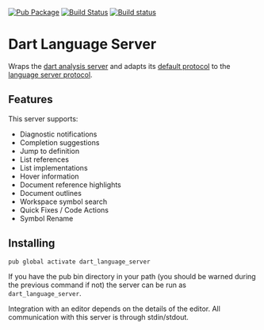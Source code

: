 [![Pub Package](https://img.shields.io/pub/v/dart_language_server.svg)](https://pub.dartlang.org/packages/dart_language_server)
[![Build Status](https://travis-ci.org/natebosch/dart_language_server.svg?branch=master)](https://travis-ci.org/natebosch/dart_language_server)
[![Build status](https://ci.appveyor.com/api/projects/status/ydol1ue3oql4g6hw/branch/master?svg=true)](https://ci.appveyor.com/project/natebosch/dart-language-server/branch/master)


# Dart Language Server

Wraps the [dart analysis server] and adapts its [default protocol] to the
[language server protocol].

[dart analysis server]: https://github.com/dart-lang/sdk/tree/master/pkg/analysis_server
[default protocol]: https://goo.gl/02kGvm
[language server protocol]: https://github.com/Microsoft/language-server-protocol

## Features

This server supports:

- Diagnostic notifications
- Completion suggestions
- Jump to definition
- List references
- List implementations
- Hover information
- Document reference highlights
- Document outlines
- Workspace symbol search
- Quick Fixes / Code Actions
- Symbol Rename

## Installing

`pub global activate dart_language_server`

If you have the pub bin directory in your path (you should be warned during the
previous command if not) the server can be run as `dart_language_server`.

Integration with an editor depends on the details of the editor. All
communication with this server is through stdin/stdout.
